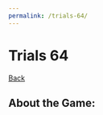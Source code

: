 ```yaml
---
permalink: /trials-64/
---
```

# Trials 64
[Back](https://banrescoding.github.io/Portfolio/)
## About the Game:
